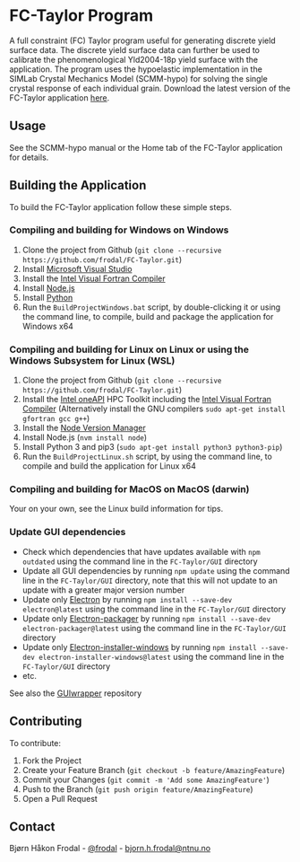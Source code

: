 # FC-Taylor Program

A full constraint (FC) Taylor program useful for generating discrete yield surface data. The discrete yield surface data can further be used to calibrate the phenomenological Yld2004-18p yield surface with the application. The program uses the hypoelastic implementation in the SIMLab Crystal Mechanics Model (SCMM-hypo) for solving the single crystal response of each individual grain. Download the latest version of the FC-Taylor application [here](https://github.com/frodal/FC-Taylor/releases).

## Usage

See the SCMM-hypo manual or the Home tab of the FC-Taylor application for details.

## Building the Application

To build the FC-Taylor application follow these simple steps.

### Compiling and building for Windows on Windows

1. Clone the project from Github (`git clone --recursive https://github.com/frodal/FC-Taylor.git`)
2. Install [Microsoft Visual Studio](https://visualstudio.microsoft.com/)
3. Install the [Intel Visual Fortran Compiler](https://software.intel.com/en-us/fortran-compilers)
4. Install [Node.js](https://nodejs.org)
5. Install [Python](https://www.python.org)
6. Run the `BuildProjectWindows.bat` script, by double-clicking it or using the command line, to compile, build and package the application for Windows x64

### Compiling and building for Linux on Linux or using the Windows Subsystem for Linux (WSL)

1. Clone the project from Github (`git clone --recursive https://github.com/frodal/FC-Taylor.git`)
2. Install the [Intel oneAPI](https://software.intel.com/content/www/us/en/develop/articles/installing-intel-oneapi-toolkits-via-apt.html) HPC Toolkit including the [Intel Visual Fortran Compiler](https://software.intel.com/en-us/fortran-compilers) (Alternatively install the GNU compilers `sudo apt-get install gfortran gcc g++`)
3. Install the [Node Version Manager](https://github.com/nvm-sh/nvm#install--update-script)
4. Install Node.js (`nvm install node`)
5. Install Python 3 and pip3 (`sudo apt-get install python3 python3-pip`)
6. Run the `BuildProjectLinux.sh` script, by using the command line, to compile and build the application for Linux x64

### Compiling and building for MacOS on MacOS (darwin)

Your on your own, see the Linux build information for tips.

### Update GUI dependencies

* Check which dependencies that have updates available with `npm outdated` using the command line in the `FC-Taylor/GUI` directory
* Update all GUI dependencies by running `npm update` using the command line in the `FC-Taylor/GUI` directory, note that this will not update to an update with a greater major version number
* Update only [Electron](https://electronjs.org/docs/tutorial/first-app#installing-electron) by running `npm install --save-dev electron@latest` using the command line in the `FC-Taylor/GUI` directory
* Update only [Electron-packager](https://github.com/electron-userland/electron-packager) by running `npm install --save-dev electron-packager@latest` using the command line in the `FC-Taylor/GUI` directory
* Update only [Electron-installer-windows](https://github.com/electron-userland/electron-installer-windows) by running `npm install --save-dev electron-installer-windows@latest` using the command line in the `FC-Taylor/GUI` directory
* etc.

See also the [GUIwrapper](https://github.com/frodal/GUIwrapper) repository

## Contributing

To contribute:

1. Fork the Project
2. Create your Feature Branch (`git checkout -b feature/AmazingFeature`)
3. Commit your Changes (`git commit -m 'Add some AmazingFeature'`)
4. Push to the Branch (`git push origin feature/AmazingFeature`)
5. Open a Pull Request

## Contact

Bjørn Håkon Frodal - [@frodal](https://github.com/frodal) - bjorn.h.frodal@ntnu.no
